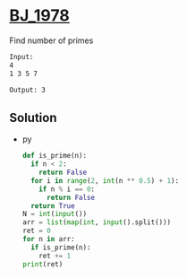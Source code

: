 # [BJ_1978](https://acmicpc.net/problem/1978)

Find number of primes

```txt
Input:
4
1 3 5 7

Output: 3
```

## Solution

* py

  ```py
  def is_prime(n):
    if n < 2:
      return False
    for i in range(2, int(n ** 0.5) + 1):
      if n % i == 0:
        return False
    return True
  N = int(input())
  arr = list(map(int, input().split()))
  ret = 0
  for n in arr:
    if is_prime(n):
      ret += 1
  print(ret)
  ```
